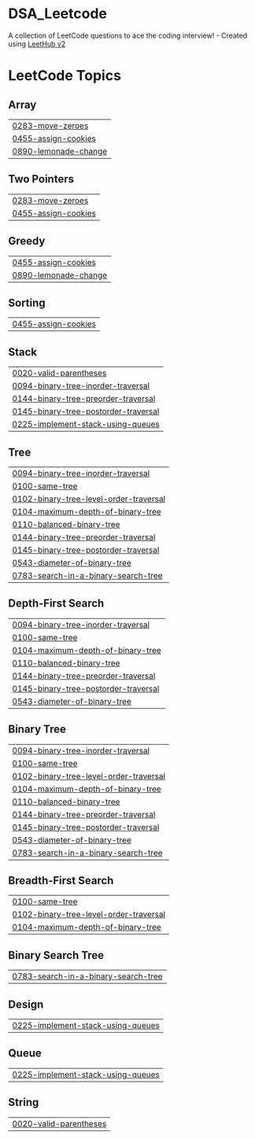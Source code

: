 # DSA_Leetcode
A collection of LeetCode questions to ace the coding interview! - Created using [LeetHub v2](https://github.com/arunbhardwaj/LeetHub-2.0)

<!---LeetCode Topics Start-->
# LeetCode Topics
## Array
|  |
| ------- |
| [0283-move-zeroes](https://github.com/jhashubham09/DSA_Leetcode/tree/master/0283-move-zeroes) |
| [0455-assign-cookies](https://github.com/jhashubham09/DSA_Leetcode/tree/master/0455-assign-cookies) |
| [0890-lemonade-change](https://github.com/jhashubham09/DSA_Leetcode/tree/master/0890-lemonade-change) |
## Two Pointers
|  |
| ------- |
| [0283-move-zeroes](https://github.com/jhashubham09/DSA_Leetcode/tree/master/0283-move-zeroes) |
| [0455-assign-cookies](https://github.com/jhashubham09/DSA_Leetcode/tree/master/0455-assign-cookies) |
## Greedy
|  |
| ------- |
| [0455-assign-cookies](https://github.com/jhashubham09/DSA_Leetcode/tree/master/0455-assign-cookies) |
| [0890-lemonade-change](https://github.com/jhashubham09/DSA_Leetcode/tree/master/0890-lemonade-change) |
## Sorting
|  |
| ------- |
| [0455-assign-cookies](https://github.com/jhashubham09/DSA_Leetcode/tree/master/0455-assign-cookies) |
## Stack
|  |
| ------- |
| [0020-valid-parentheses](https://github.com/jhashubham09/DSA_Leetcode/tree/master/0020-valid-parentheses) |
| [0094-binary-tree-inorder-traversal](https://github.com/jhashubham09/DSA_Leetcode/tree/master/0094-binary-tree-inorder-traversal) |
| [0144-binary-tree-preorder-traversal](https://github.com/jhashubham09/DSA_Leetcode/tree/master/0144-binary-tree-preorder-traversal) |
| [0145-binary-tree-postorder-traversal](https://github.com/jhashubham09/DSA_Leetcode/tree/master/0145-binary-tree-postorder-traversal) |
| [0225-implement-stack-using-queues](https://github.com/jhashubham09/DSA_Leetcode/tree/master/0225-implement-stack-using-queues) |
## Tree
|  |
| ------- |
| [0094-binary-tree-inorder-traversal](https://github.com/jhashubham09/DSA_Leetcode/tree/master/0094-binary-tree-inorder-traversal) |
| [0100-same-tree](https://github.com/jhashubham09/DSA_Leetcode/tree/master/0100-same-tree) |
| [0102-binary-tree-level-order-traversal](https://github.com/jhashubham09/DSA_Leetcode/tree/master/0102-binary-tree-level-order-traversal) |
| [0104-maximum-depth-of-binary-tree](https://github.com/jhashubham09/DSA_Leetcode/tree/master/0104-maximum-depth-of-binary-tree) |
| [0110-balanced-binary-tree](https://github.com/jhashubham09/DSA_Leetcode/tree/master/0110-balanced-binary-tree) |
| [0144-binary-tree-preorder-traversal](https://github.com/jhashubham09/DSA_Leetcode/tree/master/0144-binary-tree-preorder-traversal) |
| [0145-binary-tree-postorder-traversal](https://github.com/jhashubham09/DSA_Leetcode/tree/master/0145-binary-tree-postorder-traversal) |
| [0543-diameter-of-binary-tree](https://github.com/jhashubham09/DSA_Leetcode/tree/master/0543-diameter-of-binary-tree) |
| [0783-search-in-a-binary-search-tree](https://github.com/jhashubham09/DSA_Leetcode/tree/master/0783-search-in-a-binary-search-tree) |
## Depth-First Search
|  |
| ------- |
| [0094-binary-tree-inorder-traversal](https://github.com/jhashubham09/DSA_Leetcode/tree/master/0094-binary-tree-inorder-traversal) |
| [0100-same-tree](https://github.com/jhashubham09/DSA_Leetcode/tree/master/0100-same-tree) |
| [0104-maximum-depth-of-binary-tree](https://github.com/jhashubham09/DSA_Leetcode/tree/master/0104-maximum-depth-of-binary-tree) |
| [0110-balanced-binary-tree](https://github.com/jhashubham09/DSA_Leetcode/tree/master/0110-balanced-binary-tree) |
| [0144-binary-tree-preorder-traversal](https://github.com/jhashubham09/DSA_Leetcode/tree/master/0144-binary-tree-preorder-traversal) |
| [0145-binary-tree-postorder-traversal](https://github.com/jhashubham09/DSA_Leetcode/tree/master/0145-binary-tree-postorder-traversal) |
| [0543-diameter-of-binary-tree](https://github.com/jhashubham09/DSA_Leetcode/tree/master/0543-diameter-of-binary-tree) |
## Binary Tree
|  |
| ------- |
| [0094-binary-tree-inorder-traversal](https://github.com/jhashubham09/DSA_Leetcode/tree/master/0094-binary-tree-inorder-traversal) |
| [0100-same-tree](https://github.com/jhashubham09/DSA_Leetcode/tree/master/0100-same-tree) |
| [0102-binary-tree-level-order-traversal](https://github.com/jhashubham09/DSA_Leetcode/tree/master/0102-binary-tree-level-order-traversal) |
| [0104-maximum-depth-of-binary-tree](https://github.com/jhashubham09/DSA_Leetcode/tree/master/0104-maximum-depth-of-binary-tree) |
| [0110-balanced-binary-tree](https://github.com/jhashubham09/DSA_Leetcode/tree/master/0110-balanced-binary-tree) |
| [0144-binary-tree-preorder-traversal](https://github.com/jhashubham09/DSA_Leetcode/tree/master/0144-binary-tree-preorder-traversal) |
| [0145-binary-tree-postorder-traversal](https://github.com/jhashubham09/DSA_Leetcode/tree/master/0145-binary-tree-postorder-traversal) |
| [0543-diameter-of-binary-tree](https://github.com/jhashubham09/DSA_Leetcode/tree/master/0543-diameter-of-binary-tree) |
| [0783-search-in-a-binary-search-tree](https://github.com/jhashubham09/DSA_Leetcode/tree/master/0783-search-in-a-binary-search-tree) |
## Breadth-First Search
|  |
| ------- |
| [0100-same-tree](https://github.com/jhashubham09/DSA_Leetcode/tree/master/0100-same-tree) |
| [0102-binary-tree-level-order-traversal](https://github.com/jhashubham09/DSA_Leetcode/tree/master/0102-binary-tree-level-order-traversal) |
| [0104-maximum-depth-of-binary-tree](https://github.com/jhashubham09/DSA_Leetcode/tree/master/0104-maximum-depth-of-binary-tree) |
## Binary Search Tree
|  |
| ------- |
| [0783-search-in-a-binary-search-tree](https://github.com/jhashubham09/DSA_Leetcode/tree/master/0783-search-in-a-binary-search-tree) |
## Design
|  |
| ------- |
| [0225-implement-stack-using-queues](https://github.com/jhashubham09/DSA_Leetcode/tree/master/0225-implement-stack-using-queues) |
## Queue
|  |
| ------- |
| [0225-implement-stack-using-queues](https://github.com/jhashubham09/DSA_Leetcode/tree/master/0225-implement-stack-using-queues) |
## String
|  |
| ------- |
| [0020-valid-parentheses](https://github.com/jhashubham09/DSA_Leetcode/tree/master/0020-valid-parentheses) |
<!---LeetCode Topics End-->